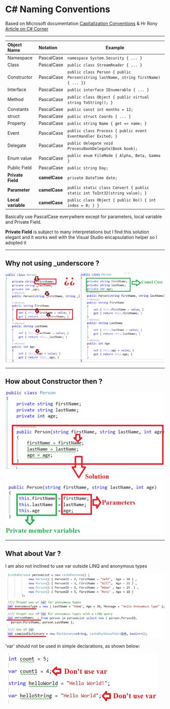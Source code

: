 # C# Naming Conventions

Based on Microsoft documentation [Capitalization Conventions](https://docs.microsoft.com/en-us/dotnet/standard/design-guidelines/capitalization-conventions) & Hr Rony [Article on C# Corner](https://www.c-sharpcorner.com/article/stop-use-var-everywhere-and-think-before-use-underscore-with-private-variable-in/) 

___

| Object Name               | Notation   | Example                                                                              |
|:--------------------------|:-----------|--------------------------------------------------------------------------------------
| Namespace                 | PascalCase | ```namespace System.Security { ... }``` |
| Class                     | PascalCase | ```public class StreamReader { ... }``` |
| Constructor               | PascalCase | ```public class Person { public Person(string lastName, string firstName) { ... }}``` |
| Interface                 | PascalCase | ```public interface IEnumerable { ... }``` |
| Method                    | PascalCase | ```public class Object { public virtual string ToString(); }``` |
| Constants                 | PascalCase | ```public const int months = 12;``` |
| struct                    | PascalCase | ```public struct Coords { ... }``` |
| Property                  | PascalCase | ```public string Name { get => name; }``` |
| Event                     | PascalCase | ```public class Process { public event EventHandler Exited; }``` |
| Delegate                  | PascalCase | ```public delegate void ProcessBookDelegate(Book book);``` |
| Enum value                | PascalCase | ```public enum FileMode { Alpha, Beta, Gamma }``` |
| Public Field              | PascalCase | ```public string Day;``` |
| **Private Field**         | **camelCase**  | ```private DateTime date;``` |
| **Parameter**             | **camelCase**  | ```public static class Convert { public static int ToInt32(string value); }``` |
| **Local variable**        | **camelCase**  | ```public class Object { public Do() { int index = 0; } }``` |

Basically use PascalCase everywhere except for parameters, local variable and Private Field.

**Private Field** is subject to many interpretations but I find this solution elegant and it works well with the Visual Studio encapsulation helper so I adopted it

___


## Why not using _underscore ?

![Alt text](/asset/underscore.png?raw=true "Why not using _underscore")

___


## How about Constructor then ?

![Alt text](/asset/constructor.png?raw=true "About Constructor")

___


## What about Var ?

I am also not inclined to use var outside LINQ and anonymous types

![Alt text](/asset/vargood.png?raw=true "Good use of var")

'var' should not be used in simple declarations, as shown below:

![Alt text](/asset/varbad.png?raw=true "Bad use of var")
